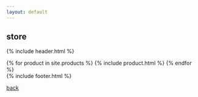 ```yaml
---
layout: default
---
```


## store


{% include header.html %}
 <main class="main">
 <div class="products">
 {% for product in site.products %}
 {% include product.html %}
 {% endfor %}
 </div>
 </main>
 {% include footer.html %}

[back](./)
